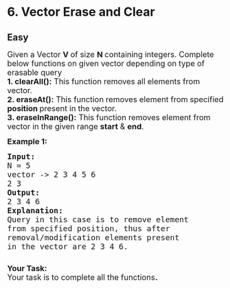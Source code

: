 # 6. Vector Erase and Clear
## Easy
<div class="problem-statement">
                <p></p><p><span style="font-size:18px">Given a Vector <strong>V </strong>of size <strong>N </strong>containing integers. Complete below functions on given vector depending on type of erasable query<br>
<strong>1. clearAll():</strong> This function removes all elements from vector.<br>
<strong>2. eraseAt():</strong> This function removes&nbsp;element&nbsp;from specified <strong>position </strong>present in the&nbsp;vector.<br>
<strong>3. eraseInRange():</strong> This function removes element from vector in the given range <strong>start</strong> &amp; <strong>end</strong>.</span></p>

<p><span style="font-size:18px"><strong>Example 1:</strong> <strong> </strong></span></p>

<pre><span style="font-size:18px"><strong>Input:</strong>
N = 5
vector -&gt; 2 3 4 5 6
2 3
<strong>Output: 
</strong>2 3 4 6
<strong>Explanation:</strong>
Query in this case is to remove element
from specified position, thus after
removal/modification elements present
in the vector are 2 3 4 6.</span>

</pre>

<p><span style="font-size:18px"><strong>Your Task:</strong><br>
Your task is to complete all the functions<strong>.</strong></span></p>
 <p></p>
            </div>